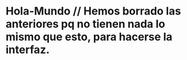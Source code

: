# Hola-Mundo // Hemos borrado las anteriores pq no tienen nada lo mismo que esto, para hacerse la interfaz.
